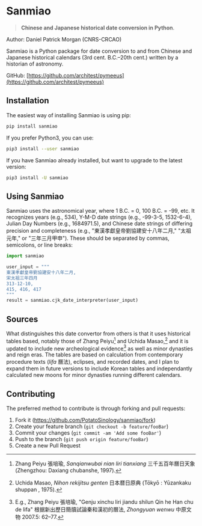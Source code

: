 # Sanmiao
> **Chinese and Japanese historical date conversion in Python**.

Author: Daniel Patrick Morgan (CNRS-CRCAO)

Sanmiao is a Python package for date conversion to and from Chinese and Japanese historical calendars (3rd cent. B.C.–20th cent.) written by a historian of astronomy. 

GitHub: [https://github.com/architest/pymeeus](https://github.com/architest/pymeeus)

## Installation

The easiest way of installing Sanmiao is using pip:

```sh
pip install sanmiao
```

If you prefer Python3, you can use:

```sh
pip3 install --user sanmiao
```

If you have Sanmiao already installed, but want to upgrade to the latest version:

```sh
pip3 install -U sanmiao
```

## Using Sanmiao

Sanmiao uses the astronomical year, where 1 B.C. = 0, 100 B.C. = -99, etc. It recognizes years (e.g., 534), Y-M-D date strings (e.g., -99-3-5, 1532-6-4), Julian Day Numbers (e.g., 1684971.5), and Chinese date strings of differing precision and completeness (e.g., "東漢孝獻皇帝劉協建安十八年二月," "太祖元年," or "三年三月甲申"). These should be separated by commas, semicolons, or line breaks:

```Python
import sanmiao

user_input = """
東漢孝獻皇帝劉協建安十八年二月, 
宋太祖三年四月
313-12-10, 
415, 416, 417
"""
result = sanmiao.cjk_date_interpreter(user_input)
```
## Sources
What distinguishes this date convertor from others is that it uses historical tables based, notably those of Zhang Peiyu[^1] and Uchida Masao,[^2] and it is updated to include new archeological evidence[^3] as well as minor dynasties and reign eras. The tables are based on calculation from contemporary procedure texts (_lifa_ 曆法), eclipses, and recorded dates, and I plan to expand them in future versions to include Korean tables and independantly calculated new moons for minor dynasties running different calendars.

[^1]: Zhang Peiyu 張培瑜, _Sanqianwubai nian liri tianxiang_ 三千五百年曆日天象 (Zhengzhou: Daxiang chubanshe, 1997).
[^2]: Uchida Masao, _Nihon rekijitsu genten_ 日本暦日原典 (Tōkyō : Yūzankaku shuppan , 1975).
[^3]: E.g., Zhang Peiyu 張培瑜, "Genju xinchu liri jiandu shilun Qin he Han chu de lifa" 根据新出歷日簡牘試論秦和漢初的曆法, _Zhongyuan wenwu_ 中原文物 2007.5: 62–77.

## Contributing

The preferred method to contribute is through forking and pull requests:

1. Fork it (<https://github.com/PotatoSinology/sanmiao/fork>)
2. Create your feature branch (`git checkout -b feature/fooBar`)
3. Commit your changes (`git commit -am 'Add some fooBar'`)
4. Push to the branch (`git push origin feature/fooBar`)
5. Create a new Pull Request